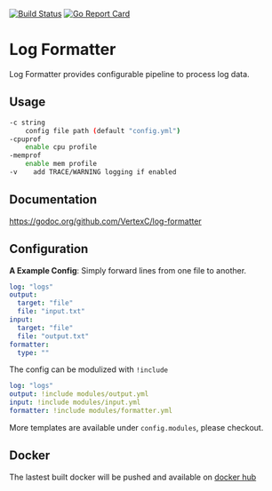 [![Build Status](https://travis-ci.org/VertexC/log-formatter.svg?branch=master)](https://travis-ci.org/VertexC/log-formatter)
[![Go Report Card](https://goreportcard.com/badge/github.com/VertexC/log-formatter)](https://goreportcard.com/report/github.com/VertexC/log-formatter)
# Log Formatter
Log Formatter provides configurable pipeline to process log data.

## Usage
```bash
-c string
    config file path (default "config.yml")
-cpuprof
    enable cpu profile
-memprof
    enable mem profile
-v    add TRACE/WARNING logging if enabled
```

## Documentation
https://godoc.org/github.com/VertexC/log-formatter

## Configuration
**A Example Config**: Simply forward lines from one file to another.
```yaml
log: "logs"
output:
  target: "file"
  file: "input.txt"
input:
  target: "file"
  file: "output.txt"
formatter: 
  type: ""
```
The config can be modulized with `!include`
```yaml
log: "logs"
output: !include modules/output.yml
input: !include modules/input.yml
formatter: !include modules/formatter.yml
```
More templates are available under `config.modules`, please checkout.

## Docker
The lastest built docker will be pushed and available on [docker hub](https://hub.docker.com/repository/docker/vertexc/log-formatter)